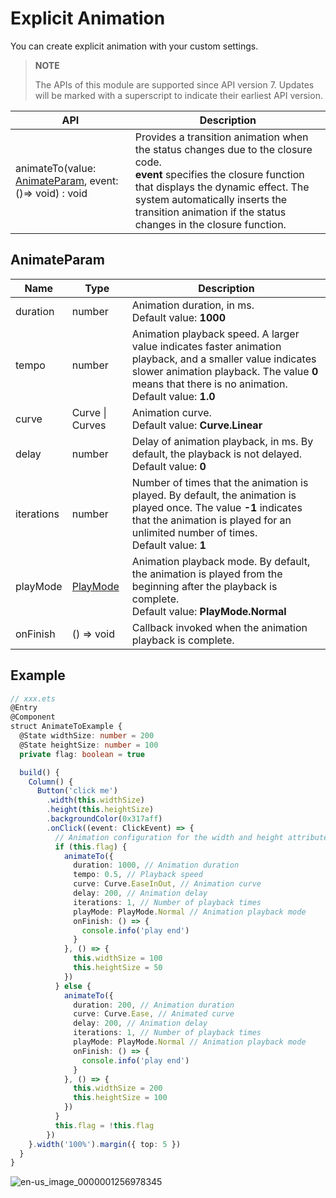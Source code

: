# Explicit Animation

You can create explicit animation with your custom settings.

>  **NOTE**
>
>  The APIs of this module are supported since API version 7. Updates will be marked with a superscript to indicate their earliest API version.


| API                                                    | Description                                                    |
| ------------------------------------------------------------ | ------------------------------------------------------------ |
| animateTo(value: [AnimateParam](#animateparam), event: ()=&gt; void) : void | Provides a transition animation when the status changes due to the closure code.<br>**event** specifies the closure function that displays the dynamic effect. The system automatically inserts the transition animation if the status changes in the closure function.|


## AnimateParam

| Name| Type| Description|
| -------- | -------- | -------- |
| duration | number | Animation duration, in ms.<br>Default value: **1000**|
| tempo | number | Animation playback speed. A larger value indicates faster animation playback, and a smaller value indicates slower animation playback. The value **0** means that there is no animation.<br>Default value: **1.0**|
| curve | Curve \| Curves | Animation curve.<br>Default value: **Curve.Linear**|
| delay | number | Delay of animation playback, in ms. By default, the playback is not delayed.<br>Default value: **0**|
| iterations | number | Number of times that the animation is played. By default, the animation is played once. The value **-1** indicates that the animation is played for an unlimited number of times.<br>Default value: **1**|
| playMode | [PlayMode](ts-appendix-enums.md#playmode) | Animation playback mode. By default, the animation is played from the beginning after the playback is complete.<br>Default value: **PlayMode.Normal**|
| onFinish   | () =&gt; void   | Callback invoked when the animation playback is complete.|



## Example

```ts
// xxx.ets
@Entry
@Component
struct AnimateToExample {
  @State widthSize: number = 200
  @State heightSize: number = 100
  private flag: boolean = true

  build() {
    Column() {
      Button('click me')
        .width(this.widthSize)
        .height(this.heightSize)
        .backgroundColor(0x317aff)
        .onClick((event: ClickEvent) => {
          // Animation configuration for the width and height attributes of the <Button> component
          if (this.flag) {
            animateTo({
              duration: 1000, // Animation duration
              tempo: 0.5, // Playback speed
              curve: Curve.EaseInOut, // Animation curve
              delay: 200, // Animation delay
              iterations: 1, // Number of playback times
              playMode: PlayMode.Normal // Animation playback mode
              onFinish: () => {
                console.info('play end')
              }
            }, () => {
              this.widthSize = 100
              this.heightSize = 50
            })
          } else {
            animateTo({
              duration: 200, // Animation duration
              curve: Curve.Ease, // Animated curve
              delay: 200, // Animation delay
              iterations: 1, // Number of playback times
              playMode: PlayMode.Normal // Animation playback mode
              onFinish: () => {
                console.info('play end')
              }
            }, () => {
              this.widthSize = 200
              this.heightSize = 100
            })
          }
          this.flag = !this.flag
        })
    }.width('100%').margin({ top: 5 })
  }
}
```

![en-us_image_0000001256978345](figures/en-us_image_0000001256978345.gif)
